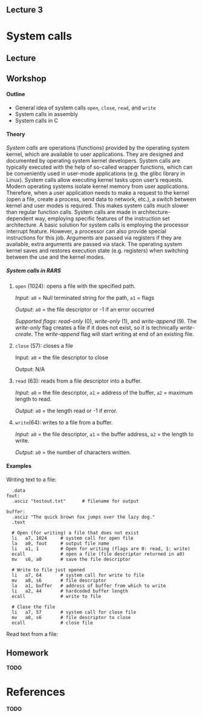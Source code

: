 Lecture 3
---

# System calls

## Lecture

<!---
Slides ([PDF](CA_Lecture_01.pdf), [PPTX](CA_Lecture_01.pptx)).

Outline:
-->
## Workshop

#### Outline

* General idea of system calls `open`, `close`, `read`, and `write` 
* System calls in assembly
* System calls in C

#### Theory

_System calls_ are operations (functions) provided by the operating system kernel,
which are available to user applications.
They are designed and documented by operating system kernel developers.
System calls are typically executed with the help of so-called wrapper functions,
which can be conveniently used in user-mode applications (e.g. the glibc library in Linux).
System calls allow executing kernel tasks upon user’s requests.
Modern operating systems isolate kernel memory from user applications.
Therefore, when a user application needs to make a request to the kernel
(open a file, create a process, send data to network, etc.), a switch between kernel and user modes is required.
This makes system calls much slower than regular function calls.
System calls are made in architecture-dependent way, employing specific features of the instruction set architecture.
A basic solution for system calls is employing the processor interrupt feature.
However, a processor can also provide special instructions for this job.
Arguments are passed via registers if they are available, extra arguments are passed via stack.
The operating system kernel saves and restores execution state (e.g. registers)
when switching between the use and the kernel modes.


##### System calls in RARS

1. `open` (1024): opens a file with the specified path.

    _Input_: `a0` = Null terminated string for the path, `a1` = flags

    _Output_: `a0` = the file descriptor or -1 if an error occurred

    _Supported flags_: _read-only_ (0), _write-only_ (1), and _write-append_ (9). 
    The _write-only_ flag creates a file if it does not exist, so it is technically _write-create_.
    The _write-append_ flag will start writing at end of an existing file.

1. `close` (57): closes a file

    Input: `a0` = the file descriptor to close

    Output: N/A

1. `read` (63): reads from a file descriptor into a buffer.

   _Input_: `a0` = the file descriptor, `a1` = address of the buffer, `a2` = maximum length to read.

   _Output_: `a0` = the length read or -1 if error.

1. `write`(64): writes to a file from a buffer.

   _Input_: `a0` = the file descriptor, `a1` = the buffer address, `a2` = the length to write.

   _Output_: `a0` = the number of characters written.

#### Examples

Writing text to a file:

```assembly
  .data
fout:   
  .asciz "testout.txt"      # filename for output

buffer:
  .asciz "The quick brown fox jumps over the lazy dog."
  .text

  # Open (for writing) a file that does not exist
  li   a7, 1024     # system call for open file
  la   a0, fout     # output file name
  li   a1, 1        # Open for writing (flags are 0: read, 1: write)
  ecall             # open a file (file descriptor returned in a0)
  mv   s6, a0       # save the file descriptor

  # Write to file just opened
  li   a7, 64       # system call for write to file
  mv   a0, s6       # file descriptor
  la   a1, buffer   # address of buffer from which to write
  li   a2, 44       # hardcoded buffer length
  ecall             # write to file

  # Close the file
  li   a7, 57       # system call for close file
  mv   a0, s6       # file descriptor to close
  ecall             # close file
```

Read text from a file:



## Homework

__TODO__

# References

__TODO__
